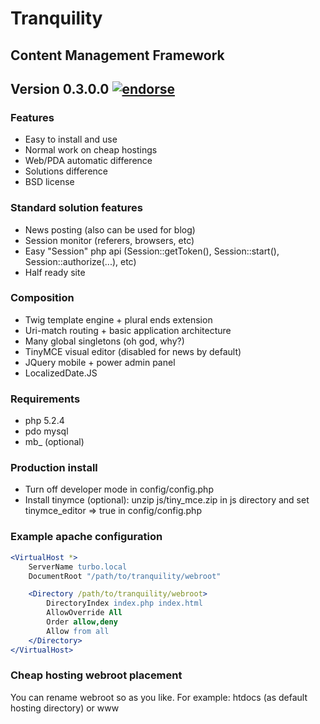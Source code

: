 # Tranquility
## Content Management Framework
## Version 0.3.0.0 [![endorse](http://api.coderwall.com/studentivan/endorse.png)](http://coderwall.com/studentivan)

### Features
* Easy to install and use
* Normal work on cheap hostings
* Web/PDA automatic difference
* Solutions difference
* BSD license

### Standard solution features
* News posting (also can be used for blog)
* Session monitor (referers, browsers, etc)
* Easy "Session" php api (Session::getToken(), Session::start(), Session::authorize(...), etc)
* Half ready site

### Composition
* Twig template engine + plural ends extension
* Uri-match routing + basic application architecture
* Many global singletons (oh god, why?)
* TinyMCE visual editor (disabled for news by default)
* JQuery mobile + power admin panel
* LocalizedDate.JS

### Requirements
* php 5.2.4
* pdo mysql
* mb_ (optional)

### Production install
* Turn off developer mode in config/config.php
* Install tinymce (optional): unzip js/tiny_mce.zip in js directory and set tinymce_editor => true in config/config.php

### Example apache configuration
```apache
<VirtualHost *>
    ServerName turbo.local
	DocumentRoot "/path/to/tranquility/webroot"

	<Directory /path/to/tranquility/webroot>
        DirectoryIndex index.php index.html
        AllowOverride All
        Order allow,deny
        Allow from all
    </Directory>
</VirtualHost>
```

### Cheap hosting webroot placement
You can rename webroot so as you like. For example: htdocs (as default hosting directory) or www